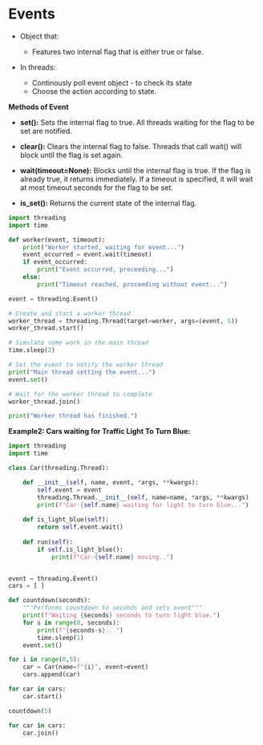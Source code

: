 # Events

- Object that:
    - Features two internal flag that is either true or false.

- In threads:
    - Continously poll event object - to check its state
    - Choose the action according to state.

**Methods of Event**

- **set():** Sets the internal flag to true. All threads waiting for the flag to be set are notified.

- **clear():** Clears the internal flag to false. Threads that call wait() will block until the flag is set again.

- **wait(timeout=None):** Blocks until the internal flag is true. If the flag is already true, it returns immediately. If a timeout is specified, it will wait at most timeout seconds for the flag to be set.

- **is_set():** Returns the current state of the internal flag.


```python
import threading
import time

def worker(event, timeout):
    print("Worker started, waiting for event...")
    event_occurred = event.wait(timeout)
    if event_occurred:
        print("Event occurred, proceeding...")
    else:
        print("Timeout reached, proceeding without event...")

event = threading.Event()

# Create and start a worker thread
worker_thread = threading.Thread(target=worker, args=(event, 5))
worker_thread.start()

# Simulate some work in the main thread
time.sleep(2)

# Set the event to notify the worker thread
print("Main thread setting the event...")
event.set()

# Wait for the worker thread to complete
worker_thread.join()

print("Worker thread has finished.")
```

**Example2: Cars waiting for Traffic Light To Turn Blue:**

```python
import threading
import time

class Car(threading.Thread):

    def __init__(self, name, event, *args, **kwargs):
        self.event = event
        threading.Thread.__init__(self, name=name, *args, **kwargs)
        print(f"Car-{self.name} waiting for light to turn blue...")
    
    def is_light_blue(self):
        return self.event.wait()
    
    def run(self):
        if self.is_light_blue():
            print(f"Car-{self.name} moving..")


event = threading.Event()
cars = [ ]

def countdown(seconds):
    """Performs countdown to seconds and sets event"""
    print(f"Waiting {seconds} seconds to turn light blue.")
    for s in range(0, seconds):
        print(f"{seconds-s}...")
        time.sleep(1)
    event.set()

for i in range(0,5):
    car = Car(name=f"{i}", event=event)
    cars.append(car)

for car in cars:
    car.start()

countdown(5)

for car in cars:
    car.join()
```


